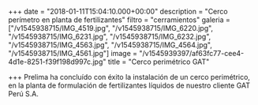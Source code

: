 +++
date = "2018-01-11T15:04:10.000+00:00"
description = "Cerco perímetro en planta de fertilizantes"
filtro = "cerramientos"
galeria = ["/v1545938715/IMG_4519.jpg", "/v1545938715/IMG_6220.jpg", "/v1545938715/IMG_6231.jpg", "/v1545938715/IMG_6232.jpg", "/v1545938715/IMG_4563.jpg", "/v1545938715/IMG_4564.jpg", "/v1545938715/IMG_4561.jpg"]
image = "/v1545939397/af63fc77-cee4-4d1e-8251-f39f198d997c.jpg"
title = "Cerco perimétrico GAT"

+++
Prelima ha concluído con éxito la instalación de un cerco perimétrico, en la planta de formulación de fertilizantes líquidos de nuestro cliente GAT Perú S.A.
